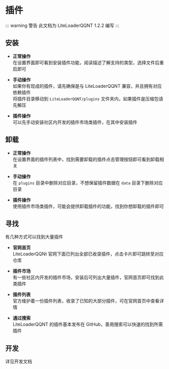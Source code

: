 # 插件

::: warning 警告
此文档为 LiteLoaderQQNT 1.2.2 编写
:::



## 安装

- **正常操作**  
在设置界面即可看到安装插件功能，阅读描述了解支持的类型，选择文件后重启即可

- **手动操作**  
如果你有现成的插件，请先确保是与 LiteLoaderQQNT 兼容，并且拥有对应依赖插件  
将插件目录移动到 `LiteLoaderQQNT/plugins` 文件夹内，如果插件是压缩包请先解压

- **插件操作**  
可以先手动安装社区内开发的插件市场类插件，在其中安装插件



## 卸载

- **正常操作**  
在设置界面的插件列表中，找到需要卸载的插件点击管理按钮即可看到卸载相关

- **手动操作**  
在 `plugins` 目录中删除对应目录，不想保留插件数据在 `data` 目录下删除对应目录

- **插件操作**  
使用插件市场类插件，可能会提供卸载插件的功能，找到你想卸载的插件即可



## 寻找

有几种方式可以找到大量插件

- **官网首页**  
LiteLoaderQQNt 官网下面已列出全部已收录插件，点击卡片即可跳转至对应仓库

- **插件市场**  
有一些社区内开发的插件市场，安装后可列出大量插件，官网首页即可找到此类插件

- **插件列表**  
官方维护着一份插件列表，收录了已知的大部分插件，可在官网首页中查看详情

- **通过搜索**  
LiteLoaderQQNT 的插件基本发布在 GitHub，善用搜索可以快速的找到所需插件


## 开发

详见开发文档

